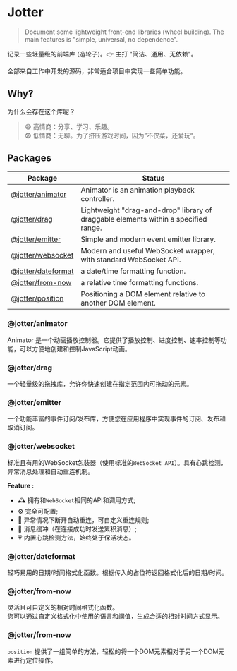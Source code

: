 # Jotter

> Document some lightweight front-end libraries (wheel building). The main features is "simple, universal, no dependence".

记录一些轻量级的前端库 (造轮子)。👉 主打 "简洁、通用、无依赖"。

全部来自工作中开发的源码，非常适合项目中实现一些简单功能。



## Why?
为什么会存在这个库呢？
> 😄 高情商：分享、学习、乐趣。  
> 😨 低情商：无聊。为了挤压游戏时间，因为”不仅菜，还爱玩“。



## Packages

| Package                                                      | Status                                                       |
| ------------------------------------------------------------ | ------------------------------------------------------------ |
| [@jotter/animator](https://github.com/Meqn/jotter/tree/main/libs/animator) | Animator is an animation playback controller. |
| [@jotter/drag](https://github.com/Meqn/jotter/tree/main/libs/drag) | Lightweight "drag-and-drop" library of draggable elements within a specified range. |
| [@jotter/emitter](https://github.com/Meqn/jotter/tree/main/libs/emitter) | Simple and modern event emitter library. |
| [@jotter/websocket](https://github.com/Meqn/jotter/tree/main/libs/websocket) | Modern and useful WebSocket wrapper, with standard WebSocket API. |
| [@jotter/dateformat](https://github.com/Meqn/jotter/tree/main/libs/dateFormat) | a date/time formatting function. |
| [@jotter/from-now](https://github.com/Meqn/jotter/tree/main/libs/fromNow) | a relative time formatting functions. |
| [@jotter/position](https://github.com/Meqn/jotter/tree/main/libs/position) | Positioning a DOM element relative to another DOM element. |



### @jotter/animator
Animator 是一个动画播放控制器。它提供了播放控制、进度控制、速率控制等功能，可以方便地创建和控制JavaScript动画。


### @jotter/drag
一个轻量级的拖拽库，允许你快速创建在指定范围内可拖动的元素。


### @jotter/emitter
一个功能丰富的事件订阅/发布库，方便您在应用程序中实现事件的订阅、发布和取消订阅。


### @jotter/websocket
标准且有用的WebSocket包装器（使用标准的`WebSocket API`）。具有心跳检测，异常消息处理和自动重连机制。

**Feature :**
* 🕰 拥有和`WebSocket`相同的API和调用方式;
* ⚙️ 完全可配置;
* 🧬 异常情况下断开自动重连，可自定义重连规则;
* 📮 消息缓冲（在连接成功时发送累积消息）;
* 💗 内置心跳检测方法，始终处于保活状态。


### @jotter/dateformat
轻巧易用的日期/时间格式化函数。根据传入的占位符返回格式化后的日期/时间。


### @jotter/from-now
灵活且可自定义的相对时间格式化函数。  
您可以通过自定义格式化中使用的语言和阈值，生成合适的相对时间方式显示。


### @jotter/from-now
`position` 提供了一组简单的方法，轻松的将一个DOM元素相对于另一个DOM元素进行定位操作。


